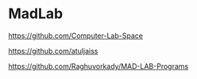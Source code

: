 # MadLab

https://github.com/Computer-Lab-Space

https://github.com/atuljaiss

https://github.com/Raghuvorkady/MAD-LAB-Programs


